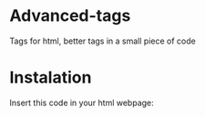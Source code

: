 # Advanced-tags
Tags for html, better tags in a small piece of code
# Instalation
Insert this code in your html webpage: <script src="https://raw.githubusercontent.com/Javi17mod/Advanced-tags/main/package.js"></script>
